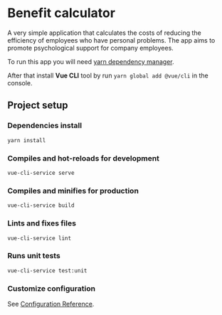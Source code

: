 # Benefit calculator

A very simple application that calculates the costs of reducing the efficiency of employees who have personal problems. The app aims to promote psychological support for company employees.

To run this app you will need [yarn dependency manager](https://classic.yarnpkg.com/en/docs/install/#windows-stable).

After that install **Vue CLI** tool by run `yarn global add @vue/cli` in the console.

## Project setup

### Dependencies install
```
yarn install
```

### Compiles and hot-reloads for development
```
vue-cli-service serve
```

### Compiles and minifies for production
```
vue-cli-service build
```

### Lints and fixes files
```
vue-cli-service lint
```

### Runs unit tests
```
vue-cli-service test:unit
```

### Customize configuration
See [Configuration Reference](https://cli.vuejs.org/config/).
